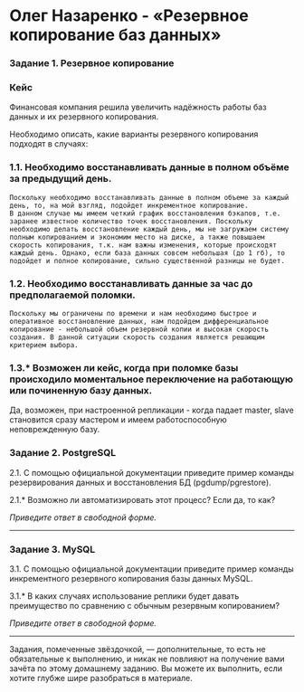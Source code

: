 # Олег Назаренко - «Резервное копирование баз данных» 

### Задание 1. Резервное копирование

### Кейс
Финансовая компания решила увеличить надёжность работы баз данных и их резервного копирования. 

Необходимо описать, какие варианты резервного копирования подходят в случаях: 

### 1.1. Необходимо восстанавливать данные в полном объёме за предыдущий день.
```
Поскольку необходимо восстанавливать данные в полном объеме за каждый день, то, на мой взгляд, подойдет инкрементное копирование.
В данном случае мы имеем четкий график восстановления бэкапов, т.е. заранее известное количество точек восстановления. Поскольку необходимо делать восстановление каждый день, мы не загружаем систему полным копированием и экономим место на диске, а также повышаем скорость копирования, т.к. нам важны изменения, которые происходят каждый день. Однако, если база данных совсем небольшая (до 1 гб), то подойдет и полное копирование, сильно существенной разницы не будет.
```

### 1.2. Необходимо восстанавливать данные за час до предполагаемой поломки.
```
Поскольку мы ограничены по времени и нам необходимо быстрое и оперативное восстановление данных, нам подойдем дифференциальное копирование - небольшой объем резервной копии и высокая скорость создания. В данной ситуации скорость создания является решающим критерием выбора.
```

### 1.3.* Возможен ли кейс, когда при поломке базы происходило моментальное переключение на работающую или починенную базу данных.
Да, возможен, при настроенной репликации - когда падает master, slave становится сразу мастером и имеем работоспособную неповрежденную базу. 


### Задание 2. PostgreSQL

2.1. С помощью официальной документации приведите пример команды резервирования данных и восстановления БД (pgdump/pgrestore).

2.1.* Возможно ли автоматизировать этот процесс? Если да, то как?

*Приведите ответ в свободной форме.*

---

### Задание 3. MySQL

3.1. С помощью официальной документации приведите пример команды инкрементного резервного копирования базы данных MySQL. 

3.1.* В каких случаях использование реплики будет давать преимущество по сравнению с обычным резервным копированием?

*Приведите ответ в свободной форме.*

---

Задания, помеченные звёздочкой, — дополнительные, то есть не обязательные к выполнению, и никак не повлияют на получение вами зачёта по этому домашнему заданию. Вы можете их выполнить, если хотите глубже шире разобраться в материале.
